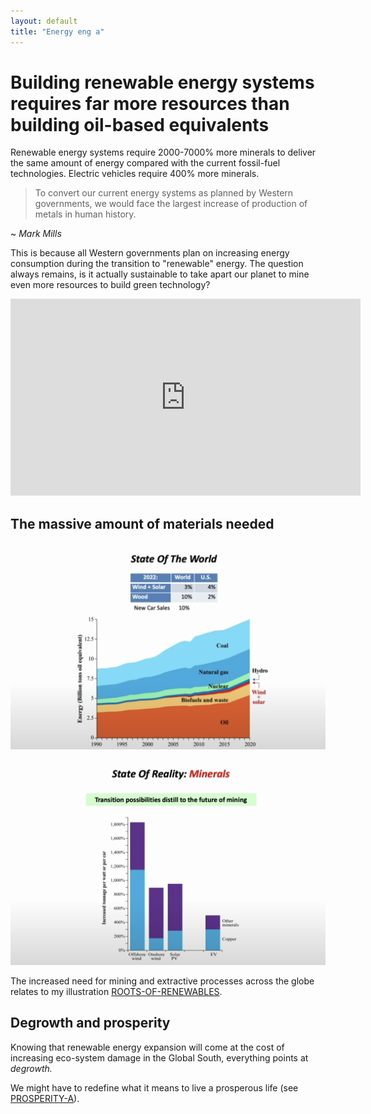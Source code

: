 ```yaml
---
layout: default
title: "Energy eng a"
---
```

# Building renewable energy systems requires far more resources than building oil-based equivalents 
Renewable energy systems require 2000-7000% more minerals to deliver the same amount of energy compared with the current fossil-fuel technologies. Electric vehicles require 400% more minerals. 

>To convert our current energy systems as planned by Western governments, we would face the largest increase of production of metals in human history.
>
~ *Mark Mills*

This is because all Western governments plan on increasing energy consumption during the transition to "renewable" energy. The question always remains, is it actually sustainable to take apart our planet to mine even more resources to build green technology?

<center><iframe width="560" height="315" src="https://www.youtube.com/embed/sgOEGKDVvsg?si=SpxArLbni58gAdht" title="YouTube video player" frameborder="0" allow="accelerometer; autoplay; clipboard-write; encrypted-media; gyroscope; picture-in-picture; web-share" referrerpolicy="strict-origin-when-cross-origin" allowfullscreen></iframe></center>


## The massive amount of materials needed 
![](media/cleanshot_2024-09-04-at-22-17-31@2x.png)

![](media/cleanshot_2024-09-04-at-22-16-10@2x.png)

The increased need for mining and extractive processes across the globe relates to my illustration [ROOTS-OF-RENEWABLES](ROOTS-OF-RENEWABLES.md).

## Degrowth and prosperity
Knowing that renewable energy expansion will come at the cost of increasing eco-system damage in the Global South, everything points at *degrowth.*

We might have to redefine what it means to live a prosperous life (see [PROSPERITY-A](PROSPERITY-A.md)).